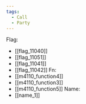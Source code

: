 ```yaml
---
tags:
  - Call
  - Party
---
```

Flag:
- [[flag_11040]]
- [[flag_11051]]
- [[flag_11041]]
- [[flag_11042]]
Fn:
- [[m4110_function4]]
- [[m4110_function3]]
- [[m4110_function5]]
Name:
- [[name_1]]
